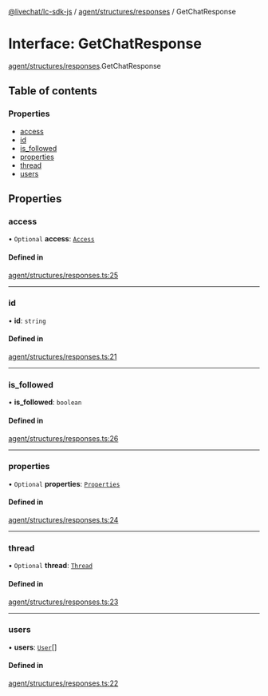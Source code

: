 [@livechat/lc-sdk-js](../README.md) / [agent/structures/responses](../modules/agent_structures_responses.md) / GetChatResponse

# Interface: GetChatResponse

[agent/structures/responses](../modules/agent_structures_responses.md).GetChatResponse

## Table of contents

### Properties

- [access](agent_structures_responses.GetChatResponse.md#access)
- [id](agent_structures_responses.GetChatResponse.md#id)
- [is\_followed](agent_structures_responses.GetChatResponse.md#is_followed)
- [properties](agent_structures_responses.GetChatResponse.md#properties)
- [thread](agent_structures_responses.GetChatResponse.md#thread)
- [users](agent_structures_responses.GetChatResponse.md#users)

## Properties

### access

• `Optional` **access**: [`Access`](agent_structures_structures.Access.md)

#### Defined in

[agent/structures/responses.ts:25](https://github.com/livechat/lc-sdk-js/blob/125a327/src/agent/structures/responses.ts#L25)

___

### id

• **id**: `string`

#### Defined in

[agent/structures/responses.ts:21](https://github.com/livechat/lc-sdk-js/blob/125a327/src/agent/structures/responses.ts#L21)

___

### is\_followed

• **is\_followed**: `boolean`

#### Defined in

[agent/structures/responses.ts:26](https://github.com/livechat/lc-sdk-js/blob/125a327/src/agent/structures/responses.ts#L26)

___

### properties

• `Optional` **properties**: [`Properties`](agent_structures_structures.Properties.md)

#### Defined in

[agent/structures/responses.ts:24](https://github.com/livechat/lc-sdk-js/blob/125a327/src/agent/structures/responses.ts#L24)

___

### thread

• `Optional` **thread**: [`Thread`](agent_structures_structures.Thread.md)

#### Defined in

[agent/structures/responses.ts:23](https://github.com/livechat/lc-sdk-js/blob/125a327/src/agent/structures/responses.ts#L23)

___

### users

• **users**: [`User`](../modules/agent_structures_users.md#user)[]

#### Defined in

[agent/structures/responses.ts:22](https://github.com/livechat/lc-sdk-js/blob/125a327/src/agent/structures/responses.ts#L22)

